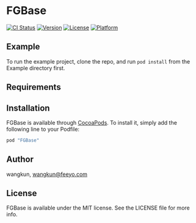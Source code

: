 # FGBase

[![CI Status](http://img.shields.io/travis/wangkun/FGBase.svg?style=flat)](https://travis-ci.org/wangkun/FGBase)
[![Version](https://img.shields.io/cocoapods/v/FGBase.svg?style=flat)](http://cocoapods.org/pods/FGBase)
[![License](https://img.shields.io/cocoapods/l/FGBase.svg?style=flat)](http://cocoapods.org/pods/FGBase)
[![Platform](https://img.shields.io/cocoapods/p/FGBase.svg?style=flat)](http://cocoapods.org/pods/FGBase)

## Example

To run the example project, clone the repo, and run `pod install` from the Example directory first.

## Requirements

## Installation

FGBase is available through [CocoaPods](http://cocoapods.org). To install
it, simply add the following line to your Podfile:

```ruby
pod "FGBase"
```

## Author

wangkun, wangkun@feeyo.com

## License

FGBase is available under the MIT license. See the LICENSE file for more info.
